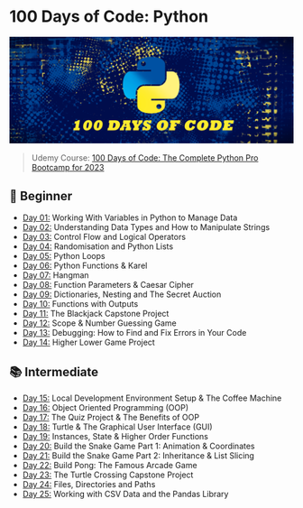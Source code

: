 # 100 Days of Code: Python
![](assets/python_code.png)

> Udemy Course: [100 Days of Code: The Complete Python Pro Bootcamp for 2023](https://www.udemy.com/course/100-days-of-code/)

## 🔰 Beginner 
- [Day 01:](https://github.com/cecirio/100-days-of-code/tree/main/logs/day01) Working With Variables in Python to Manage Data
- [Day 02:](https://github.com/cecirio/100-days-of-code/tree/main/logs/day02) Understanding Data Types and How to Manipulate Strings
- [Day 03:](https://github.com/cecirio/100-days-of-code/tree/main/logs/day03) Control Flow and Logical Operators
- [Day 04:](https://github.com/cecirio/100-days-of-code/tree/main/logs/day04) Randomisation and Python Lists
- [Day 05:](https://github.com/cecirio/100-days-of-code/tree/main/logs/day05) Python Loops
- [Day 06:](https://github.com/cecirio/100-days-of-code/tree/main/logs/day06) Python Functions & Karel
- [Day 07:](https://github.com/cecirio/100-days-of-code/tree/main/logs/day07) Hangman
- [Day 08:](https://github.com/cecirio/100-days-of-code/tree/main/logs/day08) Function Parameters & Caesar Cipher
- [Day 09:](https://github.com/cecirio/100-days-of-code/tree/main/logs/day09) Dictionaries, Nesting and The Secret Auction
- [Day 10:](https://github.com/cecirio/100-days-of-code/tree/main/logs/day10) Functions with Outputs
- [Day 11:](https://github.com/cecirio/100-days-of-code/tree/main/logs/day11) The Blackjack Capstone Project
- [Day 12:](https://github.com/cecirio/100-days-of-code/tree/main/logs/day12) Scope & Number Guessing Game
- [Day 13:](https://github.com/cecirio/100-days-of-code/tree/main/logs/day13) Debugging: How to Find and Fix Errors in Your Code
- [Day 14:](https://github.com/cecirio/100-days-of-code/tree/main/logs/day14) Higher Lower Game Project
## 📚 Intermediate
- [Day 15:](https://github.com/cecirio/100-days-of-code/tree/main/logs/day15) Local Development Environment Setup & The Coffee Machine
- [Day 16:](https://github.com/cecirio/100-days-of-code/tree/main/logs/day16) Object Oriented Programming (OOP)
- [Day 17:](https://github.com/cecirio/100-days-of-code/tree/main/logs/day17) The Quiz Project & The Benefits of OOP
- [Day 18:](https://github.com/cecirio/100-days-of-code/tree/main/logs/day18) Turtle & The Graphical User Interface (GUI)
- [Day 19:](https://github.com/cecirio/100-days-of-code/tree/main/logs/day19) Instances, State & Higher Order Functions
- [Day 20:](https://github.com/cecirio/100-days-of-code/tree/main/logs/day20) Build the Snake Game Part 1: Animation & Coordinates
- [Day 21:](https://github.com/cecirio/100-days-of-code/tree/main/logs/day21) Build the Snake Game Part 2: Inheritance & List Slicing
- [Day 22:](https://github.com/cecirio/100-days-of-code/tree/main/logs/day22) Build Pong: The Famous Arcade Game
- [Day 23:](https://github.com/cecirio/100-days-of-code/tree/main/logs/day23) The Turtle Crossing Capstone Project
- [Day 24:](https://github.com/cecirio/100-days-of-code/tree/main/logs/day24) Files, Directories and Paths
- [Day 25:](https://github.com/cecirio/100-days-of-code/tree/main/logs/day25) Working with CSV Data and the Pandas Library
